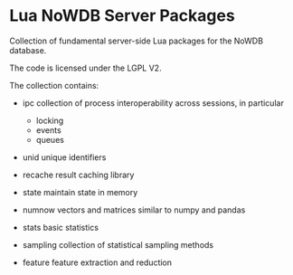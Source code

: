 # Lua NoWDB Server Packages

Collection of fundamental server-side Lua packages for the
NoWDB database.

The code is licensed under the LGPL V2.

The collection contains:

- ipc
  collection of process interoperability across sessions,
  in particular
  - locking
  - events
  - queues

- unid
  unique identifiers

- recache
  result caching library

- state
  maintain state in memory

- numnow
  vectors and matrices similar to numpy and pandas

- stats
  basic statistics

- sampling
  collection of statistical sampling methods

- feature
  feature extraction and reduction
